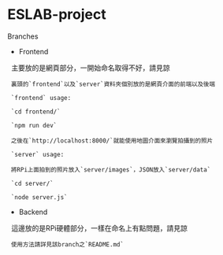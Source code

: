 # ESLAB-project

Branches

* Frontend

     主要放的是網頁部分，一開始命名取得不好，請見諒
  
     裏頭的`frontend`以及`server`資料夾個別放的是網頁介面的前端以及後端
  
     `frontend` usage: 
  
     `cd frontend/`
  
     `npm run dev`
  
     之後在`http://localhost:8000/`就能使用地圖介面來瀏覽拍攝到的照片
  
     `server` usage:
  
     將RPi上面拍到的照片放入`server/images`，JSON放入`server/data`
  
     `cd server/`
  
     `node server.js`

* Backend

     這邊放的是RPi硬體部分，一樣在命名上有點問題，請見諒
  
     使用方法請詳見該branch之`README.md`
